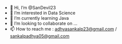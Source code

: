 - 👋 Hi, I’m @SanDevil23
- 👀 I’m interested in Data Science
- 🌱 I’m currently learning Java
- 💞️ I’m looking to collaborate on ...
- 📫 How to reach me : adhyasankalp23@gmail.com / sankalpadhya05@gmail.com

<!---
SanDevil23/SanDevil23 is a ✨ special ✨ repository because its `README.md` (this file) appears on your GitHub profile.
You can click the Preview link to take a look at your changes.
--->
